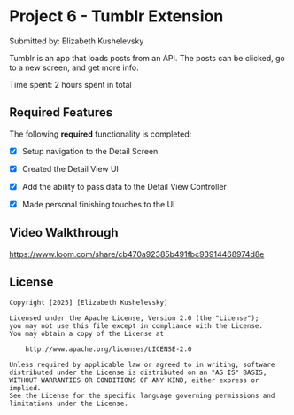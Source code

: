 # Project 6 - Tumblr Extension

Submitted by: Elizabeth Kushelevsky

Tumblr is an app that loads posts from an API. The posts can be clicked, go to a new screen, and get more info.

Time spent: 2 hours spent in total

## Required Features

The following **required** functionality is completed:

- [x] Setup navigation to the Detail Screen
- [x] Created the Detail View UI
- [x] Add the ability to pass data to the Detail View Controller
- [x] Made personal finishing touches to the UI


## Video Walkthrough

https://www.loom.com/share/cb470a92385b491fbc93914468974d8e

## License

    Copyright [2025] [Elizabeth Kushelevsky]

    Licensed under the Apache License, Version 2.0 (the "License");
    you may not use this file except in compliance with the License.
    You may obtain a copy of the License at

        http://www.apache.org/licenses/LICENSE-2.0

    Unless required by applicable law or agreed to in writing, software
    distributed under the License is distributed on an "AS IS" BASIS,
    WITHOUT WARRANTIES OR CONDITIONS OF ANY KIND, either express or implied.
    See the License for the specific language governing permissions and
    limitations under the License.
